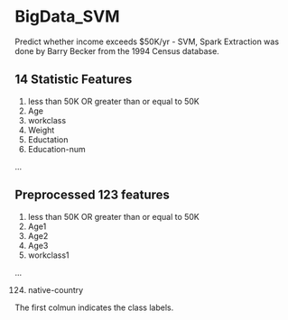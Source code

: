 # BigData_SVM
Predict whether income exceeds $50K/yr - SVM, Spark
Extraction was done by Barry Becker from the 1994 Census database.

## 14 Statistic Features
1. less than 50K OR greater than or equal to 50K
2. Age
3. workclass
4. Weight
5. Eductation
6. Education-num

...

## Preprocessed 123 features
1. less than 50K OR greater than or equal to 50K
2. Age1
3. Age2
4. Age3
5. workclass1

...

124. native-country

The first colmun indicates the class labels.
